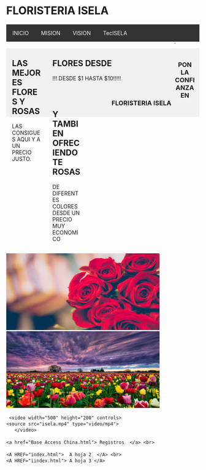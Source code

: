 <head>
  <meta charset="UTF-8" />
  <meta name="viewport" content="width=device-width, initial-scale=1.0" />
  <title>MI MUNDO WEB</title>
  <style>
    body {
      margin: 0;
    }

    .header {
      padding: 5,0px;
      background-color: #f1f1f1;
      text-align: center;
    }

    /* estilo parar la base del menu */
    .topnav {
      overflow: hidden;
      background-color: #333;
    }

    /* Enlaces del menu */
    .topnav a {
      float: left;
      display: block;
      color: #F2F2F2;
      text-align: center;
      padding: 14px 16px;
      text-decoration: none;
    }

    /* Animacion para el menu */
    .topnav a:hover {
      background-color: #ddd;
      color: black
    }

    /* Estilo para columnas */
    .row__column {
      float: left;
      padding: 15px;
    }

    .row__column.side {
      width: 15%;
    }

    .row__column.middle {
      width: 60%;
    }

    /* Contenido deje de ser flotante */
    .row::after {
      content: "";
      display: table;
      clear: both;
    }

    /* Plantilla responsiva */
    @media screen and (max-width: 600px) {
      .row__column {
        width: 100%;
      }
    }

    /* Pie de pagina */
    .footer {
      background-color: #f1f1f1;
      padding: 10px;
      text-align: center;

    }

	<link rel="stylesheet" type="text/css" href="css/estilo.css" />

  </style>
</head>

<body>
  <!-- Definimos el area del encabezado -->
  <div class="header">
      <h1>FLORISTERIA ISELA </h1>
  </div>

  <!-- Crear el menu -->
  <div class="topnav">
    <a href="https://www.mined.gob.sv/" >INICIO</a>
	        <!--p align="rigth">MINED -->
    <a href="#">MISION</a>
    <a href="#">VISION</a>
	<a href="https://www.nintendo.com/us/">TecISELA </a>
    <a href=""></a>
  </div>
  <!-- cuerpo de la pagina -->
  <div class="row">`
    <div class="row__column side">
      <h2>LAS MEJORES FLORES Y ROSAS </h2>
      <p> LAS CONSIGUES AQUI Y A UN PRECIO JUSTO.</p>
    </div>
    <div class="row__column middle">
      <h2>FLORES DESDE </h2>
      <p>!!! DESDE $1 HASTA $10!!!!!   </p>
    </div>
    <div class="row__column side">
      <h2>Y TAMBIEN OFRECIENDOTE ROSAS </h2>
      <p> DE DIFERENTES COLORES DESDE UN PRECIO MUY ECONOMICO </p>
    </div>
  </div>
  <!-- inicio del piede de pagina -->
  <div class="footer">
    <p> <h3>PON LA CONFIANZA EN FLORISTERIA ISELA </h3> </p>
  </div>



   <img src="isela.png" width="400" height="200"/>
    <img src="isela1.png" width="400" height="200"/>

     <video width="500" height="200" controls>
    <source src="isela.mp4" type="video/mp4">
       </video>

	<a href="Base Access China.html"> Registros  </a> <br>

	<A HREF="index.html">  A hoja 2  </A> <br>
    <A HREF="iindex.html"> A hoja 3 </A>


